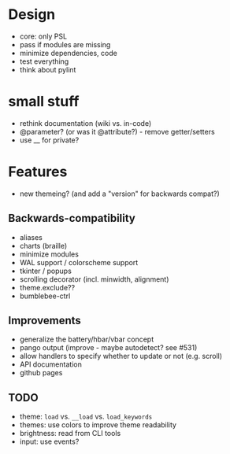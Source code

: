 # Design
- core: only PSL
- pass if modules are missing
- minimize dependencies, code
- test everything
- think about pylint

# small stuff
- rethink documentation (wiki vs. in-code)
- @parameter? (or was it @attribute?) - remove getter/setters
- use __ for private?

# Features
- new themeing? (and add a "version" for backwards compat?)

## Backwards-compatibility
- aliases
- charts (braille)
- minimize modules
- WAL support / colorscheme support
- tkinter / popups
- scrolling decorator (incl. minwidth, alignment)
- theme.exclude??
- bumblebee-ctrl

## Improvements
- generalize the battery/hbar/vbar concept
- pango output (improve - maybe autodetect? see #531)
- allow handlers to specify whether to update or not (e.g. scroll)
- API documentation
- github pages

## TODO
- theme: `load` vs. `__load` vs. `load_keywords`
- themes: use colors to improve theme readability
- brightness: read from CLI tools
- input: use events?
